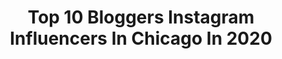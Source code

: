 ---
title: Top 10 Bloggers Instagram Influencers In Chicago In 2020
description: >-
  Find top bloggers Instagram influencers in Chicago in 2020. Most popular hashtags: #chicago #chicagoblogger #blogger #happy.
platform: Instagram
profiles:
  - username: "_paichence"
    fullname: >-
      Paichence Carter
    location: "United States"
    followers: 2218
    engagement: 1051
    commentsToLikes: 0.037420
    avatar: "https://scontent-lhr8-1.cdninstagram.com/v/t51.2885-19/s320x320/84643683_1816685161789976_2497424178685149184_n.jpg?_nc_ht=scontent-lhr8-1.cdninstagram.com&_nc_ohc=Dtua2LNDUHQAX_YsuDZ&oh=d3d85236127201748c77bcce1c759205&oe=5EB9D78C"
    verified: false
    hashtags: ""
  - username: "espressoandmartini"
    fullname: >-
      Gurneha : Wandering Consultant
    location: "United States"
    followers: 6852
    engagement: 941
    commentsToLikes: 0.118344
    avatar: "https://scontent-bos3-1.cdninstagram.com/v/t51.2885-19/s320x320/90398584_898727820578434_7893339360999768064_n.jpg?_nc_ht=scontent-bos3-1.cdninstagram.com&_nc_ohc=X5_fg09lmZMAX9XZ6Eo&oh=040322e166e275ca4a11306016423165&oe=5EBB9784"
    verified: false
    hashtags: "#indiaundiscovered, #beautyofindia, #girlstoptravel, #wanderful"
  - username: "whoakimosabe"
    fullname: >-
      Festival. Fashion. Lifestyle.
    location: "United States"
    followers: 21447
    engagement: 276
    commentsToLikes: 0.088901
    avatar: "https://scontent-ams4-1.cdninstagram.com/v/t51.2885-19/s320x320/82424512_767792313624358_3262888441477595136_n.jpg?_nc_ht=scontent-ams4-1.cdninstagram.com&_nc_ohc=eE0bNWMC_PoAX-xZuY6&oh=9b489f0315de828409f3839b7e64c8d0&oe=5EBCA9C9"
    verified: false
    hashtags: "#verizon, #5gbuiltright, #brandpartner, #ad"
  - username: "elegantlyellery"
    fullname: >-
      Ellery Rogers
    location: "United States"
    followers: 10264
    engagement: 664
    commentsToLikes: 0.428045
    avatar: "https://scontent-amt2-1.cdninstagram.com/v/t51.2885-19/s320x320/89918089_621447478402442_6885994982616858624_n.jpg?_nc_ht=scontent-amt2-1.cdninstagram.com&_nc_ohc=0cpaMawDupQAX9V4cil&oh=e82c5e851d107fce3c2954fb537a414f&oe=5EBB30FA"
    verified: false
    hashtags: "#chirish, #selfietime, #jewelryoftheday, #onlineshoppers"
  - username: "lakeshorelady"
    fullname: >-
      Lauren Nolan
    location: "United States"
    followers: 54098
    engagement: 114
    commentsToLikes: 0.073026
    avatar: "https://scontent-lhr8-1.cdninstagram.com/v/t51.2885-19/s320x320/66012360_1124435044406711_4423497542407290880_n.jpg?_nc_ht=scontent-lhr8-1.cdninstagram.com&_nc_ohc=Y3QEjA0PF1IAX8wG4Ra&oh=d826bed87707e77be669ad3067245de7&oe=5EBC469A"
    verified: false
    hashtags: "#hudsonvilleicecream, #porchpic, #mymvp, #tastessofresh"
  - username: "asailorswifeblog"
    fullname: >-
      Kristal Leon| A Sailors Wife
    location: "United States"
    followers: 20140
    engagement: 457
    commentsToLikes: 0.092259
    avatar: "https://scontent-lhr8-1.cdninstagram.com/v/t51.2885-19/s320x320/51442670_568522293633619_6879320951331225600_n.jpg?_nc_ht=scontent-lhr8-1.cdninstagram.com&_nc_ohc=khs_Lq5HgpMAX_IiYv0&oh=5a042534af838149b12f4d802c6b00af&oe=5EBC0714"
    verified: false
    hashtags: "#stayathome, #pandemic, #coronavirus, #swipeleft"
  - username: "will_yas_"
    fullname: >-
      𝓥𝓲𝓵𝓽𝓮 ♛
    location: "United States"
    followers: 3239
    engagement: 1520
    commentsToLikes: 0.118887
    avatar: "https://scontent-gmp1-1.cdninstagram.com/v/t51.2885-19/s320x320/81452140_2290002311297077_6788440508499755008_n.jpg?_nc_ht=scontent-gmp1-1.cdninstagram.com&_nc_ohc=CwUpiMU9XMAAX-MtZzF&oh=99fb7f7271b3730d81d231c837092716&oe=5EA2F47E"
    verified: false
    hashtags: "#pinktrotters, #photooftheday, #lithuaniangirl, #londonfashionbloggers"
  - username: "edelinfalcon"
    fullname: >-
      Edelin Y Falcon
    location: "United States"
    followers: 3768
    engagement: 2414
    commentsToLikes: 0.040963
    avatar: "https://scontent-lhr8-1.cdninstagram.com/v/t51.2885-19/s320x320/89405355_961560640913008_412229874443354112_n.jpg?_nc_ht=scontent-lhr8-1.cdninstagram.com&_nc_ohc=swkta56O-coAX_O7kGp&oh=84fe9e1765a62106e45f906bacb2bd2c&oe=5EB9BB31"
    verified: false
    hashtags: "#nature, #california, #springbreak, #quarantineandchill"
  - username: "lysscaiteats"
    fullname: >-
      alyssa | chicago food
    location: "United States"
    followers: 33509
    engagement: 142
    commentsToLikes: 0.048006
    avatar: "https://scontent-lhr8-1.cdninstagram.com/v/t51.2885-19/s320x320/73129997_407774926793965_2452611825653514240_n.jpg?_nc_ht=scontent-lhr8-1.cdninstagram.com&_nc_ohc=KqKNfj1MUyIAX80_-Nl&oh=818fe606f7bfe70ac6e5eb6c1f875b9a&oe=5EB9A8D9"
    verified: false
    hashtags: "#somegoodnews, #timeoutchicago, #chicagogiveaway, #marg"
  - username: "lisaspringfit"
    fullname: >-
      Lisa
    location: "United States"
    followers: 16777
    engagement: 158
    commentsToLikes: 0.044935
    avatar: "https://scontent-ams4-1.cdninstagram.com/v/t51.2885-19/s320x320/84453760_1811011772364454_3440420154448543744_n.jpg?_nc_ht=scontent-ams4-1.cdninstagram.com&_nc_ohc=yUuzShvdeEgAX-xb23D&oh=ca8cd90d83101d49bf7f7655fba36813&oe=5EA568F0"
    verified: false
    hashtags: "#january, #trump, #chicagofitfam, #miami"
---